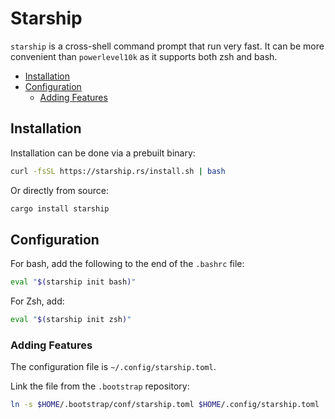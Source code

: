 # Starship

`starship` is a cross-shell command prompt that run very fast. It can be more convenient than
`powerlevel10k` as it supports both zsh and bash.

* [Installation](#installation)
* [Configuration](#configuration)
  * [Adding Features](#adding-features)

## Installation

Installation can be done via a prebuilt binary:

```bash
curl -fsSL https://starship.rs/install.sh | bash
```

Or directly from source:

```bash
cargo install starship
```

## Configuration

For bash, add the following to the end of the `.bashrc` file:

```bash
eval "$(starship init bash)"
```

For Zsh, add:

```bash
eval "$(starship init zsh)"
```

### Adding Features

The configuration file is `~/.config/starship.toml`.

Link the file from the `.bootstrap` repository:

```bash
ln -s $HOME/.bootstrap/conf/starship.toml $HOME/.config/starship.toml
```
